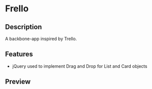 # Frello

## Description

  A backbone-app inspired by Trello.

## Features
* jQuery used to implement Drag and Drop for List and Card objects

## Preview
 [boardShow]: ./app/assets/images/frello.png
